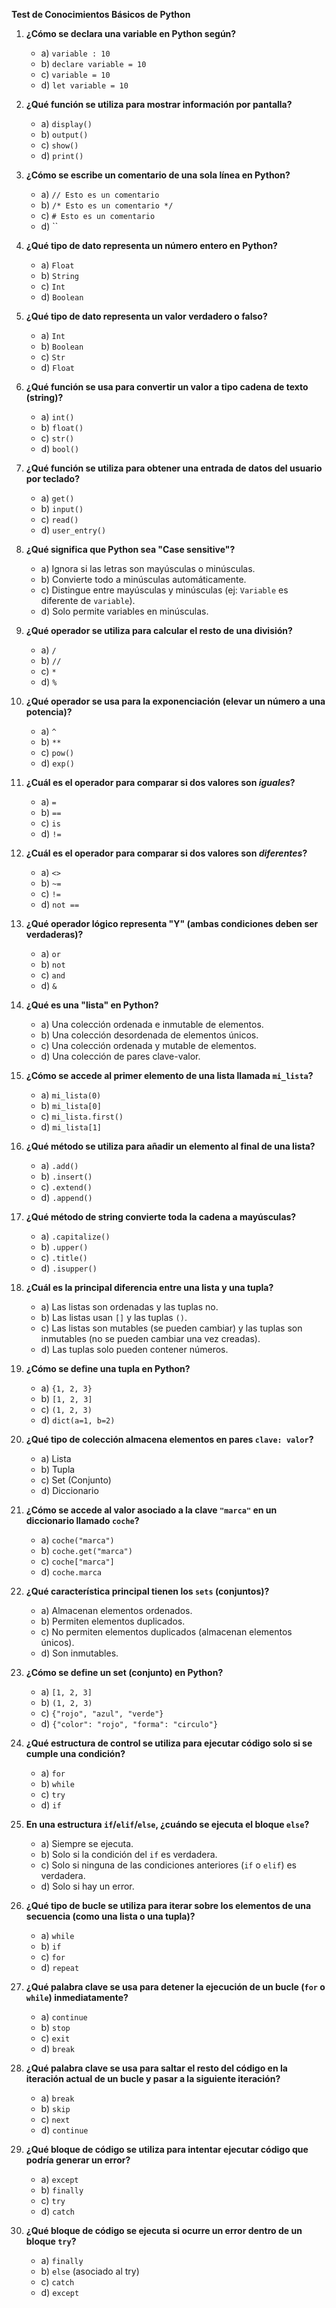
**Test de Conocimientos Básicos de Python**


1.  **¿Cómo se declara una variable en Python según?**
    - a) `variable : 10`
    - b) `declare variable = 10`
    - c) `variable = 10`
    - d) `let variable = 10`

2.  **¿Qué función se utiliza para mostrar información por pantalla?**
    - a) `display()`
    - b) `output()`
    - c) `show()`
    - d) `print()`

3.  **¿Cómo se escribe un comentario de una sola línea en Python?**
    - a) `// Esto es un comentario`
    - b) `/* Esto es un comentario */`
    - c) `# Esto es un comentario`
    - d) ``

4.  **¿Qué tipo de dato representa un número entero en Python?**
    - a) `Float`
    - b) `String`
    - c) `Int`
    - d) `Boolean`

5.  **¿Qué tipo de dato representa un valor verdadero o falso?**
    - a) `Int`
    - b) `Boolean`
    - c) `Str`
    - d) `Float`

6.  **¿Qué función se usa para convertir un valor a tipo cadena de texto (string)?**
    - a) `int()`
    - b) `float()`
    - c) `str()`
    - d) `bool()`

7.  **¿Qué función se utiliza para obtener una entrada de datos del usuario por teclado?**
    - a) `get()`
    - b) `input()`
    - c) `read()`
    - d) `user_entry()`

8.  **¿Qué significa que Python sea "Case sensitive"?**
    - a) Ignora si las letras son mayúsculas o minúsculas.
    - b) Convierte todo a minúsculas automáticamente.
    - c) Distingue entre mayúsculas y minúsculas (ej: `Variable` es diferente de `variable`).
    - d) Solo permite variables en minúsculas.

9.  **¿Qué operador se utiliza para calcular el resto de una división?**
    - a) `/`
    - b) `//`
    - c) `*`
    - d) `%`

10. **¿Qué operador se usa para la exponenciación (elevar un número a una potencia)?**
    - a) `^`
    - b) `**`
    - c) `pow()`
    - d) `exp()`

11. **¿Cuál es el operador para comparar si dos valores son *iguales*?**
    - a) `=`
    - b) `==`
    - c) `is`
    - d) `!=`

12. **¿Cuál es el operador para comparar si dos valores son *diferentes*?**
    - a) `<>`
    - b) `~=`
    - c) `!=`
    - d) `not ==`

13. **¿Qué operador lógico representa "Y" (ambas condiciones deben ser verdaderas)?**
    - a) `or`
    - b) `not`
    - c) `and`
    - d) `&`

14. **¿Qué es una "lista" en Python?**
    - a) Una colección ordenada e inmutable de elementos.
    - b) Una colección desordenada de elementos únicos.
    - c) Una colección ordenada y mutable de elementos.
    - d) Una colección de pares clave-valor.

15. **¿Cómo se accede al primer elemento de una lista llamada `mi_lista`?**
    - a) `mi_lista(0)`
    - b) `mi_lista[0]`
    - c) `mi_lista.first()`
    - d) `mi_lista[1]`

16. **¿Qué método se utiliza para añadir un elemento al final de una lista?**
    - a) `.add()`
    - b) `.insert()`
    - c) `.extend()`
    - d) `.append()`

17. **¿Qué método de string convierte toda la cadena a mayúsculas?**
    - a) `.capitalize()`
    - b) `.upper()`
    - c) `.title()`
    - d) `.isupper()`

18. **¿Cuál es la principal diferencia entre una lista y una tupla?**
    - a) Las listas son ordenadas y las tuplas no.
    - b) Las listas usan `[]` y las tuplas `()`.
    - c) Las listas son mutables (se pueden cambiar) y las tuplas son inmutables (no se pueden cambiar una vez creadas).
    - d) Las tuplas solo pueden contener números.

19. **¿Cómo se define una tupla en Python?**
    - a) `{1, 2, 3}`
    - b) `[1, 2, 3]`
    - c) `(1, 2, 3)`
    - d) `dict(a=1, b=2)`

20. **¿Qué tipo de colección almacena elementos en pares `clave: valor`?**
    - a) Lista
    - b) Tupla
    - c) Set (Conjunto)
    - d) Diccionario

21. **¿Cómo se accede al valor asociado a la clave `"marca"` en un diccionario llamado `coche`?**
    - a) `coche("marca")`
    - b) `coche.get("marca")`
    - c) `coche["marca"]`
    - d) `coche.marca`

22. **¿Qué característica principal tienen los `sets` (conjuntos)?**
    - a) Almacenan elementos ordenados.
    - b) Permiten elementos duplicados.
    - c) No permiten elementos duplicados (almacenan elementos únicos).
    - d) Son inmutables.

23. **¿Cómo se define un set (conjunto) en Python?**
    - a) `[1, 2, 3]`
    - b) `(1, 2, 3)`
    - c) `{"rojo", "azul", "verde"}`
    - d) `{"color": "rojo", "forma": "circulo"}`

24. **¿Qué estructura de control se utiliza para ejecutar código solo si se cumple una condición?**
    - a) `for`
    - b) `while`
    - c) `try`
    - d) `if`

25. **En una estructura `if`/`elif`/`else`, ¿cuándo se ejecuta el bloque `else`?**
    - a) Siempre se ejecuta.
    - b) Solo si la condición del `if` es verdadera.
    - c) Solo si ninguna de las condiciones anteriores (`if` o `elif`) es verdadera.
    - d) Solo si hay un error.

26. **¿Qué tipo de bucle se utiliza para iterar sobre los elementos de una secuencia (como una lista o una tupla)?**
    - a) `while`
    - b) `if`
    - c) `for`
    - d) `repeat`

27. **¿Qué palabra clave se usa para detener la ejecución de un bucle (`for` o `while`) inmediatamente?**
    - a) `continue`
    - b) `stop`
    - c) `exit`
    - d) `break`

28. **¿Qué palabra clave se usa para saltar el resto del código en la iteración actual de un bucle y pasar a la siguiente iteración?**
    - a) `break`
    - b) `skip`
    - c) `next`
    - d) `continue`

29. **¿Qué bloque de código se utiliza para intentar ejecutar código que podría generar un error?**
    - a) `except`
    - b) `finally`
    - c) `try`
    - d) `catch`

30. **¿Qué bloque de código se ejecuta si ocurre un error dentro de un bloque `try`?**
    - a) `finally`
    - b) `else` (asociado al try)
    - c) `catch`
    - d) `except`

